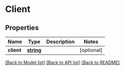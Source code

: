 # Client

## Properties
Name | Type | Description | Notes
------------ | ------------- | ------------- | -------------
**client** | [**string**](.md) |  | [optional] 

[[Back to Model list]](../README.md#documentation-for-models) [[Back to API list]](../README.md#documentation-for-api-endpoints) [[Back to README]](../README.md)

